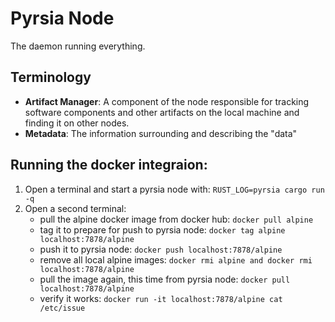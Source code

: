 # Pyrsia Node

The daemon running everything.

## Terminology

- **Artifact Manager**: A component of the node responsible for tracking software components and other artifacts on the local machine and finding it on other nodes.
- **Metadata**: The information surrounding and describing the "data"

## Running the docker integraion:

1. Open a terminal and start a pyrsia node with: `RUST_LOG=pyrsia cargo run -q`
2. Open a second terminal:
   * pull the alpine docker image from docker hub: `docker pull alpine`
   * tag it to prepare for push to pyrsia node: `docker tag alpine localhost:7878/alpine`
   * push it to pyrsia node: `docker push localhost:7878/alpine`
   * remove all local alpine images: `docker rmi alpine and docker rmi localhost:7878/alpine`
   * pull the image again, this time from pyrsia node: `docker pull localhost:7878/alpine`
   * verify it works: `docker run -it localhost:7878/alpine cat /etc/issue`
